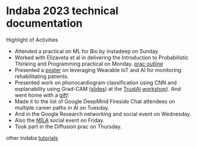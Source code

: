 # Indaba 2023 technical documentation

Highlight of Activities
- Attended a practical on ML for Bio by Instadeep on Sunday.
- Worked with Elizaveta et al in delivering the Introduction to Probabilistic Thinking and Programming practical on Monday. [prac outline](probabilistic_prac.jpg)
- Presented a [poster](https://storage.googleapis.com/indaba-public/poster_Antony_Gitau.pdf) on leveraging Wearable IoT and AI for monitoring rehabilitating patients.
- Presented work on phonocardiogram classification using CNN and explanability using Grad-CAM ([slides](https://docs.google.com/presentation/d/1aL2TRVTMJBmqnEy3bPpAEySKMPZbIkNY/edit?usp=sharing&ouid=110899046555255718607&rtpof=true&sd=true)) at the [TrustAI](https://trustaideepindaba.github.io/comms/) [workshop](https://github.com/Antony-gitau/indaba_2023_documentation/blob/main/Schedule%20%C2%B7%20TrustAI%20Workshop%202023.pdf)). And went home with a [gift](gift_trustAI_workshop.jpg)!
- Made it to the list of Google DeepMind Fireside Chat attendees on multiple career paths in AI on Tuesday.
- And in the Google Research networking and social event on Wednesday.
- Also the [MILA](https://mila.quebec/en/) social event on Friday.
- Took part in the Diffusion prac on Thursday.

other Indaba [tutorials](https://github.com/deep-learning-indaba/indaba-pracs-2023)

  
